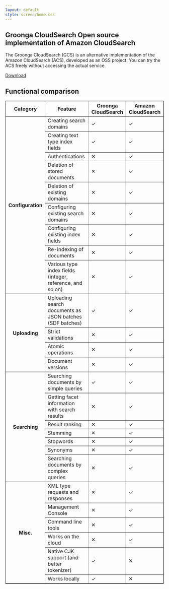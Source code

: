 ```yaml
---
layout: default
style: screen/home.css
---
```


<section id="cover">
  <h1><span class="main-title">Groonga CloudSearch</span>
      <span class="sub-title">Open source implementation of Amazon CloudSearch</span></h1>
  <p id="description">The Groonga CloudSearch (GCS) is an alternative implementation of
     the Amazon CloudSearch (ACS), developed as an OSS project.
     You can try the ACS freely without accessing the actual service.</p>
  <p id="download"><a href="./install.html">Download</a></p>
</section>

## Functional comparison

<table border="1">
  <tr>
    <th>Category</th>
    <th>Feature</th>
    <th>Groonga CloudSearch</th>
    <th>Amazon CloudSearch</th>
  </tr>

  <tr>
    <th rowspan="9">Configuration</th>
    <td>Creating search domains</td>
    <td><span class="functional-ok">&#x2713;</span></td><td><span class="functional-ok">&#x2713;</span></td>
  </tr>
  <tr>
    <td>Creating text type index fields</td>
    <td><span class="functional-ok">&#x2713;</span></td><td><span class="functional-ok">&#x2713;</span></td>
  </tr>
  <tr>
    <td>Authentications</td>
    <td><span class="functional-ng">&#x2715;</span></td><td><span class="functional-ok">&#x2713;</span></td>
  </tr>
  <tr>
    <td>Deletion of stored documents</td>
    <td><span class="functional-ng">&#x2715;</span></td><td><span class="functional-ok">&#x2713;</span></td>
  </tr>
  <tr>
    <td>Deletion of existing domains</td>
    <td><span class="functional-ng">&#x2715;</span></td><td><span class="functional-ok">&#x2713;</span></td>
  </tr>
  <tr>
    <td>Configuring existing search domains</td>
    <td><span class="functional-ng">&#x2715;</span></td><td><span class="functional-ok">&#x2713;</span></td>
  </tr>
  <tr>
    <td>Configuring existing index fields</td>
    <td><span class="functional-ng">&#x2715;</span></td><td><span class="functional-ok">&#x2713;</span></td>
  </tr>
  <tr>
    <td>Re-indexing of documents</td>
    <td><span class="functional-ng">&#x2715;</span></td><td><span class="functional-ok">&#x2713;</span></td>
  </tr>
  <tr>
    <td>Various type index fields (integer, reference, and so on)</td>
    <td><span class="functional-ng">&#x2715;</span></td><td><span class="functional-ok">&#x2713;</span></td>
  </tr>

  <tr>
    <th rowspan="4">Uploading</th>
    <td>Uploading search documents as JSON batches (SDF batches)</td>
    <td><span class="functional-ok">&#x2713;</span></td><td><span class="functional-ok">&#x2713;</span></td>
  </tr>
  <tr>
    <td>Strict validations</td>
    <td><span class="functional-ng">&#x2715;</span></td><td><span class="functional-ok">&#x2713;</span></td>
  </tr>
  <tr>
    <td>Atomic operations</td>
    <td><span class="functional-ng">&#x2715;</span></td><td><span class="functional-ok">&#x2713;</span></td>
  </tr>
  <tr>
    <td>Document versions</td>
    <td><span class="functional-ng">&#x2715;</span></td><td><span class="functional-ok">&#x2713;</span></td>
  </tr>

  <tr>
    <th rowspan="7">Searching</th>
    <td>Searching documents by simple queries</td>
    <td><span class="functional-ok">&#x2713;</span></td><td><span class="functional-ok">&#x2713;</span></td>
  </tr>
  <tr>
    <td>Getting facet information with search results</td>
    <td><span class="functional-ng">&#x2715;</span></td><td><span class="functional-ok">&#x2713;</span></td>
  </tr>
  <tr>
    <td>Result ranking</td>
    <td><span class="functional-ng">&#x2715;</span></td><td><span class="functional-ok">&#x2713;</span></td>
  </tr>
  <tr>
    <td>Stemming</td>
    <td><span class="functional-ng">&#x2715;</span></td><td><span class="functional-ok">&#x2713;</span></td>
  </tr>
  <tr>
    <td>Stopwords</td>
    <td><span class="functional-ng">&#x2715;</span></td><td><span class="functional-ok">&#x2713;</span></td>
  </tr>
  <tr>
    <td>Synonyms</td>
    <td><span class="functional-ng">&#x2715;</span></td><td><span class="functional-ok">&#x2713;</span></td>
  </tr>
  <tr>
    <td>Searching documents by complex queries</td>
    <td><span class="functional-ng">&#x2715;</span></td><td><span class="functional-ok">&#x2713;</span></td>
  </tr>

  <tr>
    <th rowspan="6">Misc.</th>
    <td>XML type requests and responses</td>
    <td><span class="functional-ng">&#x2715;</span></td><td><span class="functional-ok">&#x2713;</span></td>
  </tr>
  <tr>
    <td>Management Console</td>
    <td><span class="functional-ng">&#x2715;</span></td><td><span class="functional-ok">&#x2713;</span></td>
  </tr>
  <tr>
    <td>Command line tools</td>
    <td><span class="functional-ng">&#x2715;</span></td><td><span class="functional-ok">&#x2713;</span></td>
  </tr>
  <tr>
    <td>Works on the cloud</td>
    <td><span class="functional-ng">&#x2715;</span></td><td><span class="functional-ok">&#x2713;</span></td>
  </tr>
  <tr>
    <td>Native CJK support (and better tokenizer)</td>
    <td><span class="functional-ok">&#x2713;</span></td><td><span class="functional-ng">&#x2715;</span></td>
  </tr>
  <tr>
    <td>Works locally</td>
    <td><span class="functional-ok">&#x2713;</span></td><td><span class="functional-ng">&#x2715;</span></td>
  </tr>
</table>
